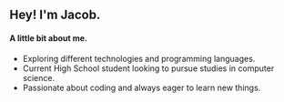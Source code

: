 <h2> Hey! I'm Jacob.</h2>

<h4>A little bit about me.</h4>

- Exploring different technologies and programming languages.
- Current High School student looking to pursue studies in computer science.
- Passionate about coding and always eager to learn new things.


